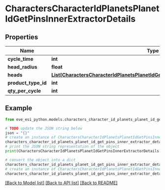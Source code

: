 # CharactersCharacterIdPlanetsPlanetIdGetPinsInnerExtractorDetails


## Properties

Name | Type | Description | Notes
------------ | ------------- | ------------- | -------------
**cycle_time** | **int** | in seconds | [optional] 
**head_radius** | **float** |  | [optional] 
**heads** | [**List[CharactersCharacterIdPlanetsPlanetIdGetPinsInnerExtractorDetailsHeadsInner]**](CharactersCharacterIdPlanetsPlanetIdGetPinsInnerExtractorDetailsHeadsInner.md) |  | 
**product_type_id** | **int** |  | [optional] 
**qty_per_cycle** | **int** |  | [optional] 

## Example

```python
from eve_esi_python.models.characters_character_id_planets_planet_id_get_pins_inner_extractor_details import CharactersCharacterIdPlanetsPlanetIdGetPinsInnerExtractorDetails

# TODO update the JSON string below
json = "{}"
# create an instance of CharactersCharacterIdPlanetsPlanetIdGetPinsInnerExtractorDetails from a JSON string
characters_character_id_planets_planet_id_get_pins_inner_extractor_details_instance = CharactersCharacterIdPlanetsPlanetIdGetPinsInnerExtractorDetails.from_json(json)
# print the JSON string representation of the object
print(CharactersCharacterIdPlanetsPlanetIdGetPinsInnerExtractorDetails.to_json())

# convert the object into a dict
characters_character_id_planets_planet_id_get_pins_inner_extractor_details_dict = characters_character_id_planets_planet_id_get_pins_inner_extractor_details_instance.to_dict()
# create an instance of CharactersCharacterIdPlanetsPlanetIdGetPinsInnerExtractorDetails from a dict
characters_character_id_planets_planet_id_get_pins_inner_extractor_details_from_dict = CharactersCharacterIdPlanetsPlanetIdGetPinsInnerExtractorDetails.from_dict(characters_character_id_planets_planet_id_get_pins_inner_extractor_details_dict)
```
[[Back to Model list]](../README.md#documentation-for-models) [[Back to API list]](../README.md#documentation-for-api-endpoints) [[Back to README]](../README.md)


